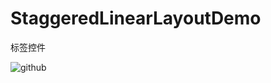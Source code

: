 # StaggeredLinearLayoutDemo
标签控件


![github](https://github.com/shaohuaguo/StaggeredLinearLayoutDemo/tree/master/StaggeredLinearLayoutDemo/raw/master/Screenshot_01.png "screenshot")  
